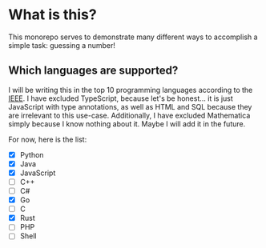 # What is this?
This monorepo serves to demonstrate many different ways to accomplish a simple task: guessing a number!

## Which languages are supported?
I will be writing this in the top 10 programming languages according to the [IEEE](https://spectrum.ieee.org/top-programming-languages-2024). I have excluded TypeScript, because let's be honest... it is just JavaScript with type annotations, as well as HTML and SQL because they are irrelevant to this use-case. Additionally, I have excluded Mathematica simply because I know nothing about it. Maybe I will add it in the future.

For now, here is the list:

- [x] Python
- [x] Java
- [x] JavaScript
- [ ] C++
- [ ] C#
- [x] Go
- [ ] C
- [x] Rust
- [ ] PHP
- [ ] Shell

